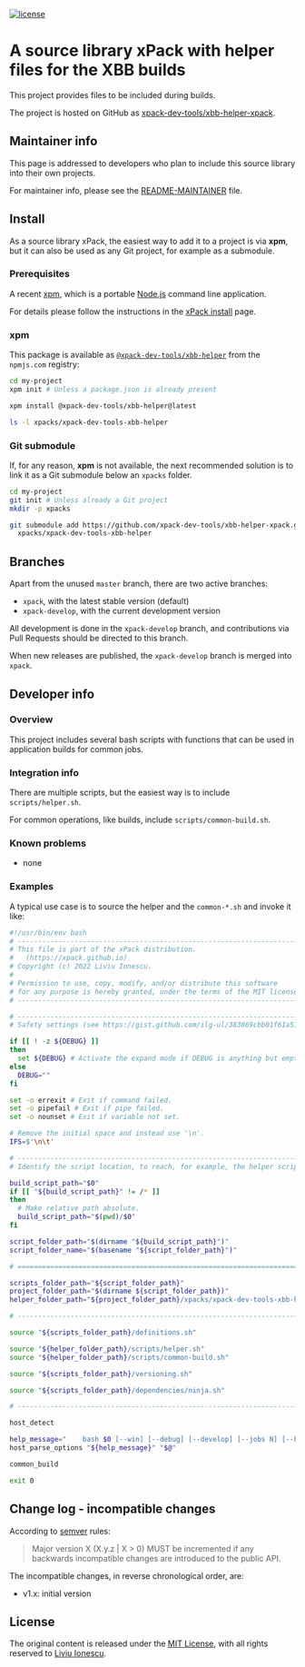 [![license](https://img.shields.io/github/license/xpack-dev-tools/xbb-helper-xpack)](https://github.com/xpack-dev-tools/xbb-helper-xpack/blob/xpack/LICENSE)

# A source library xPack with helper files for the XBB builds

This project provides files to be included during builds.

The project is hosted on GitHub as
[xpack-dev-tools/xbb-helper-xpack](https://github.com/xpack-dev-tools/xbb-helper-xpack).

## Maintainer info

This page is addressed to developers who plan to include this source
library into their own projects.

For maintainer info, please see the
[README-MAINTAINER](README-MAINTAINER.md) file.

## Install

As a source library xPack, the easiest way to add it to a project is via
**xpm**, but it can also be used as any Git project, for example as a submodule.

### Prerequisites

A recent [xpm](https://xpack.github.io/xpm/),
which is a portable [Node.js](https://nodejs.org/) command line application.

For details please follow the instructions in the
[xPack install](https://xpack.github.io/install/) page.

### xpm

This package is available as
[`@xpack-dev-tools/xbb-helper`](https://www.npmjs.com/package/@xpack-dev-tools/xbb-helper)
from the `npmjs.com` registry:

```sh
cd my-project
xpm init # Unless a package.json is already present

xpm install @xpack-dev-tools/xbb-helper@latest

ls -l xpacks/xpack-dev-tools-xbb-helper
```

### Git submodule

If, for any reason, **xpm** is not available, the next recommended
solution is to link it as a Git submodule below an `xpacks` folder.

```sh
cd my-project
git init # Unless already a Git project
mkdir -p xpacks

git submodule add https://github.com/xpack-dev-tools/xbb-helper-xpack.git \
  xpacks/xpack-dev-tools-xbb-helper
```

## Branches

Apart from the unused `master` branch, there are two active branches:

- `xpack`, with the latest stable version (default)
- `xpack-develop`, with the current development version

All development is done in the `xpack-develop` branch, and contributions via
Pull Requests should be directed to this branch.

When new releases are published, the `xpack-develop` branch is merged
into `xpack`.

## Developer info

### Overview

This project includes several bash scripts with functions that can be
used in application builds for common jobs.

### Integration info

There are multiple scripts, but the easiest way is to include
`scripts/helper.sh`.

For common operations, like builds, include `scripts/common-build.sh`.

### Known problems

- none

### Examples

A typical use case is to source the helper and the `common-*.sh` and
invoke it like:

```sh
#!/usr/bin/env bash
# -----------------------------------------------------------------------------
# This file is part of the xPack distribution.
#   (https://xpack.github.io)
# Copyright (c) 2022 Liviu Ionescu.
#
# Permission to use, copy, modify, and/or distribute this software
# for any purpose is hereby granted, under the terms of the MIT license.
# -----------------------------------------------------------------------------

# -----------------------------------------------------------------------------
# Safety settings (see https://gist.github.com/ilg-ul/383869cbb01f61a51c4d).

if [[ ! -z ${DEBUG} ]]
then
  set ${DEBUG} # Activate the expand mode if DEBUG is anything but empty.
else
  DEBUG=""
fi

set -o errexit # Exit if command failed.
set -o pipefail # Exit if pipe failed.
set -o nounset # Exit if variable not set.

# Remove the initial space and instead use '\n'.
IFS=$'\n\t'

# -----------------------------------------------------------------------------
# Identify the script location, to reach, for example, the helper scripts.

build_script_path="$0"
if [[ "${build_script_path}" != /* ]]
then
  # Make relative path absolute.
  build_script_path="$(pwd)/$0"
fi

script_folder_path="$(dirname "${build_script_path}")"
script_folder_name="$(basename "${script_folder_path}")"

# =============================================================================

scripts_folder_path="${script_folder_path}"
project_folder_path="$(dirname ${script_folder_path})"
helper_folder_path="${project_folder_path}/xpacks/xpack-dev-tools-xbb-helper"

# -----------------------------------------------------------------------------

source "${scripts_folder_path}/definitions.sh"

source "${helper_folder_path}/scripts/helper.sh"
source "${helper_folder_path}/scripts/common-build.sh"

source "${scripts_folder_path}/versioning.sh"

source "${scripts_folder_path}/dependencies/ninja.sh"

# -----------------------------------------------------------------------------

host_detect

help_message="    bash $0 [--win] [--debug] [--develop] [--jobs N] [--help]"
host_parse_options "${help_message}" "$@"

common_build

exit 0
```

## Change log - incompatible changes

According to [semver](https://semver.org) rules:

> Major version X (X.y.z | X > 0) MUST be incremented if any
backwards incompatible changes are introduced to the public API.

The incompatible changes, in reverse chronological order,
are:

- v1.x: initial version

## License

The original content is released under the
[MIT License](https://opensource.org/licenses/MIT/),
with all rights reserved to
[Liviu Ionescu](https://github.com/ilg-ul/).
